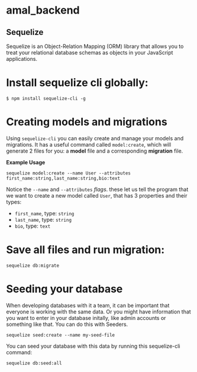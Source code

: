 # amal_backend


## Sequelize

Sequelize is an Object-Relation Mapping (ORM) library that allows you to treat your relational database schemas as objects in your JavaScript applications.

# Install sequelize cli globally:
```
$ npm install sequelize-cli -g
```
# Creating models and migrations
Using `sequelize-cli` you can easily create and manage your models and migrations. It has a useful command called `model:create`, which will generate 2 files for you: a __model__ file and a corresponding __migration__ file.

__Example Usage__
```
sequelize model:create --name User --attributes first_name:string,last_name:string,bio:text
```

Notice the `--name` and `--attributes` _flags_. these let us tell the program that we want to create a new model called `User`, that has 3 properties and their types:
  - `first_name`, type: `string`
  - `last_name`, type: `string`
  - `bio`, type: `text`

# Save all files and run migration:
```
sequelize db:migrate
```

# Seeding your database

When developing databases with it a team, it can be important that everyone is working with the same data. Or you might have information that you want to enter in your database initally, like admin accounts or something like that. You can do this with Seeders.

```
sequelize seed:create --name my-seed-file
```

You can seed your database with this data by running this sequelize-cli command:

```
sequelize db:seed:all
```